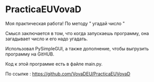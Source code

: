 # PracticaEUVovaD
Моя практическая работа! По методу " угадай число " 

Смысл заключается в том, что когда запускаешь программу, она загадывает число и его надо угадать.

Использовал PySimpleGUI, а также дополнение, чтобы выгрузить программу на GitHUB.


Код к этой программе есть в файле main.py.

По ссылке : https://github.com/VovaDEU/PracticaEUVovaD
